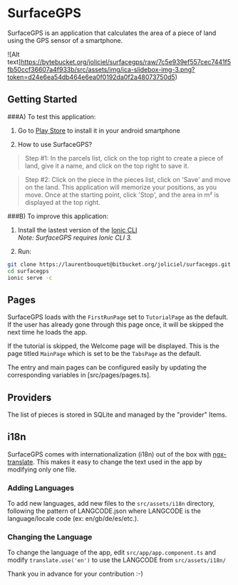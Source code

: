 # SurfaceGPS 

SurfaceGPS is an application that calculates the area of a piece of land using the GPS sensor of a smartphone.

![Alt text]https://bytebucket.org/joliciel/surfacegps/raw/7c5e939ef557cec7441f5fb50ccf36607a4f933b/src/assets/img/ica-slidebox-img-3.png?token=d24e6ea54db464e6ea0f0192da0f2a48073750d5)


## Getting Started

###A) To test this application:

1. Go to [Play Store](https://play.google.com/store/apps/details?id=fr.joliciel.surfacegps) to install it in your android smartphone

2. How to use SurfaceGPS?

> Step #1:
> In the parcels list, click on the top right to create a piece of land, give it a name, and click on the top right to save it.

> Step #2:
> Click on the piece in the pieces list, click on 'Save' and move on the land.
> This application will memorize your positions, as you move.
> Once at the starting point, click 'Stop', and the area in m² is displayed at the top right.

###B) To improve this application:

1. Install the lastest version of the 
[Ionic CLI](https://ionicframework.com/docs/cli/)  
_Note: SurfaceGPS requires Ionic CLI 3._

2. Run:
```bash
git clone https://laurentbouquet@bitbucket.org/joliciel/surfacegps.git
cd surfacegps
ionic serve -c
```


## Pages

SurfaceGPS loads with the `FirstRunPage` set to `TutorialPage` as the default. If the user has already gone through this page once, it will be skipped the next time he loads the app.

If the tutorial is skipped, the Welcome page will be displayed. This is the page titled `MainPage` which is set to be the `TabsPage` as the default.

The entry and main pages can be configured easily by updating the corresponding variables in [src/pages/pages.ts].


## Providers

The list of pieces is stored in SQLite and managed by the "provider" Items. 


## i18n

SurfaceGPS comes with internationalization (i18n) out of the box with [ngx-translate](https://github.com/ngx-translate/core). This makes it easy to change the text used in the app by modifying only one file. 


### Adding Languages

To add new languages, add new files to the `src/assets/i18n` directory, following the pattern of LANGCODE.json where LANGCODE is the language/locale code (ex: en/gb/de/es/etc.).


### Changing the Language

To change the language of the app, edit `src/app/app.component.ts` and modify `translate.use('en')` to use the LANGCODE from `src/assets/i18n/`


Thank you in advance for your contribution :-)


